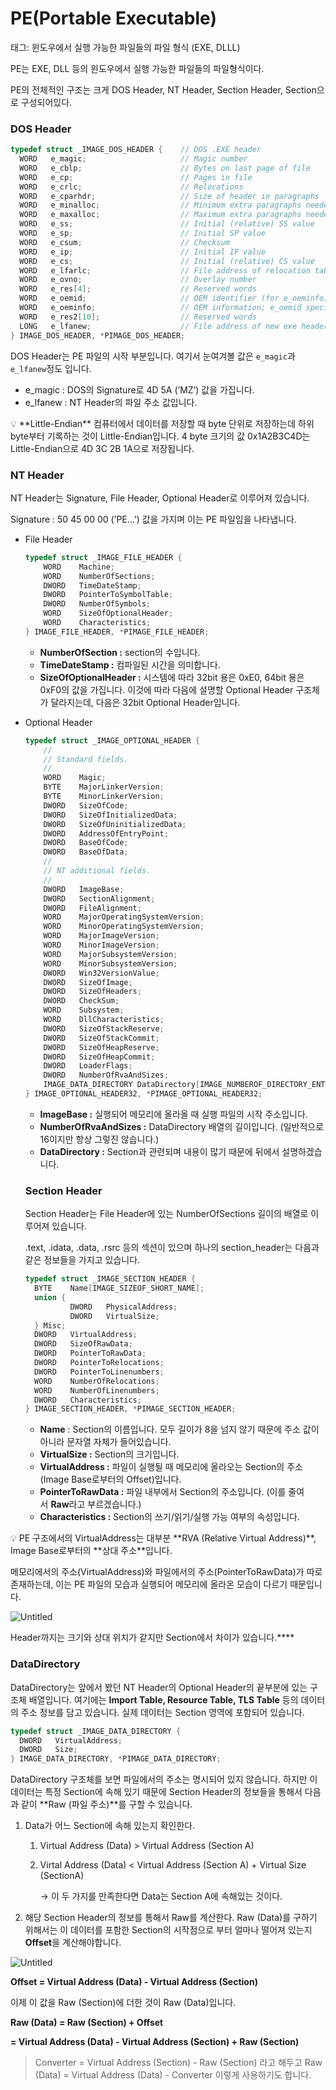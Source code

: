 # PE(Portable Executable)

태그: 윈도우에서 실행 가능한 파일들의 파일 형식 (EXE, DLLL)

PE는 EXE, DLL 등의 윈도우에서 실행 가능한 파일들의 파일형식이다.

PE의 전체적인 구조는 크게 DOS Header, NT Header, Section Header, Section으로 구성되어있다.

### DOS Header

```c
typedef struct _IMAGE_DOS_HEADER {    // DOS .EXE header
  WORD   e_magic;                     // Magic number
  WORD   e_cblp;                      // Bytes on last page of file
  WORD   e_cp;                        // Pages in file
  WORD   e_crlc;                      // Relocations
  WORD   e_cparhdr;                   // Size of header in paragraphs
  WORD   e_minalloc;                  // Minimum extra paragraphs needed
  WORD   e_maxalloc;                  // Maximum extra paragraphs needed
  WORD   e_ss;                        // Initial (relative) SS value
  WORD   e_sp;                        // Initial SP value
  WORD   e_csum;                      // Checksum
  WORD   e_ip;                        // Initial IP value
  WORD   e_cs;                        // Initial (relative) CS value
  WORD   e_lfarlc;                    // File address of relocation table
  WORD   e_ovno;                      // Overlay number
  WORD   e_res[4];                    // Reserved words
  WORD   e_oemid;                     // OEM identifier (for e_oeminfo)
  WORD   e_oeminfo;                   // OEM information; e_oemid specific
  WORD   e_res2[10];                  // Reserved words
  LONG   e_lfanew;                    // File address of new exe header
} IMAGE_DOS_HEADER, *PIMAGE_DOS_HEADER;
```

DOS Header는 PE 파일의 시작 부분입니다. 여기서 눈여겨볼 값은 `e_magic`과 `e_lfanew`정도 입니다.

- e_magic :  DOS의 Signature로 4D 5A (’MZ’) 값을 가집니다.
- e_lfanew : NT Header의 파일 주소 값입니다.

<aside>
💡 **Little-Endian**
컴퓨터에서 데이터를 저장할 때 byte 단위로 저장하는데 하위 byte부터 기록하는 것이 Little-Endian입니다.
4 byte 크기의 값 0x1A2B3C4D는 Little-Endian으로 4D 3C 2B 1A으로 저장됩니다.

</aside>

### NT Header

NT Header는 Signature, File Header, Optional Header로 이루어져 있습니다.

Signature : 50 45 00 00 (’PE…’) 값을 가지며 이는 PE 파일임을 나타냅니다.

- File Header
    
    ```c
    typedef struct _IMAGE_FILE_HEADER {
        WORD    Machine;
        WORD    NumberOfSections;
        DWORD   TimeDateStamp;
        DWORD   PointerToSymbolTable;
        DWORD   NumberOfSymbols;
        WORD    SizeOfOptionalHeader;
        WORD    Characteristics;
    } IMAGE_FILE_HEADER, *PIMAGE_FILE_HEADER;
    ```
    
    - **NumberOfSection :** section의 수입니다.
    - **TimeDateStamp :** 컴파일된 시간을 의미합니다.
    - **SizeOfOptionalHeader :** 시스템에 따라 32bit 용은 0xE0, 64bit 용은 0xF0의 값을 가집니다. 이것에 따라 다음에 설명할 Optional Header 구조체가 달라지는데, 다음은 32bit Optional Header입니다.
- Optional Header
    
    ```c
    typedef struct _IMAGE_OPTIONAL_HEADER {
        //
        // Standard fields.
        //
        WORD    Magic;
        BYTE    MajorLinkerVersion;
        BYTE    MinorLinkerVersion;
        DWORD   SizeOfCode;
        DWORD   SizeOfInitializedData;
        DWORD   SizeOfUninitializedData;
        DWORD   AddressOfEntryPoint;
        DWORD   BaseOfCode;
        DWORD   BaseOfData;
        //
        // NT additional fields.
        //
        DWORD   ImageBase;
        DWORD   SectionAlignment;
        DWORD   FileAlignment;
        WORD    MajorOperatingSystemVersion;
        WORD    MinorOperatingSystemVersion;
        WORD    MajorImageVersion;
        WORD    MinorImageVersion;
        WORD    MajorSubsystemVersion;
        WORD    MinorSubsystemVersion;
        DWORD   Win32VersionValue;
        DWORD   SizeOfImage;
        DWORD   SizeOfHeaders;
        DWORD   CheckSum;
        WORD    Subsystem;
        WORD    DllCharacteristics;
        DWORD   SizeOfStackReserve;
        DWORD   SizeOfStackCommit;
        DWORD   SizeOfHeapReserve;
        DWORD   SizeOfHeapCommit;
        DWORD   LoaderFlags;
        DWORD   NumberOfRvaAndSizes;
        IMAGE_DATA_DIRECTORY DataDirectory[IMAGE_NUMBEROF_DIRECTORY_ENTRIES];
    } IMAGE_OPTIONAL_HEADER32, *PIMAGE_OPTIONAL_HEADER32;
    ```
    
    - **ImageBase :** 실행되어 메모리에 올라올 때 실행 파일의 시작 주소입니다.
    - **NumberOfRvaAndSizes :** DataDirectory 배열의 길이입니다. (일반적으로 16이지만 항상 그렇진 않습니다.)
    - **DataDirectory :** Section과 관련되며 내용이 많기 때문에 뒤에서 설명하겠습니다.
    
    ### Section Header
    
    Section Header는 File Header에 있는 NumberOfSections 길이의 배열로 이루어져 있습니다.
    
    .text, .idata, .data, .rsrc 등의 섹션이 있으며 하나의 section_header는 다음과 같은 정보들을 가지고 있습니다.
    
    ```c
    typedef struct _IMAGE_SECTION_HEADER {
      BYTE    Name[IMAGE_SIZEOF_SHORT_NAME];
      union {
              DWORD   PhysicalAddress;
              DWORD   VirtualSize;
      } Misc;
      DWORD   VirtualAddress;
      DWORD   SizeOfRawData;
      DWORD   PointerToRawData;
      DWORD   PointerToRelocations;
      DWORD   PointerToLinenumbers;
      WORD    NumberOfRelocations;
      WORD    NumberOfLinenumbers;
      DWORD   Characteristics;
    } IMAGE_SECTION_HEADER, *PIMAGE_SECTION_HEADER;
    ```
    
    - **Name** : Section의 이름입니다. 모두 길이가 8을 넘지 않기 때문에 주소 값이 아니라 문자열 자체가 들어있습니다.
    - **VirtualSize :** Section의 크기입니다.
    - **VirtualAddress :** 파일이 실행될 때 메모리에 올라오는 Section의 주소 (Image Base로부터의 Offset)입니다.
    - **PointerToRawData :** 파일 내부에서 Section의 주소입니다. (이를 줄여서 **Raw**라고 부르겠습니다.)
    - **Characteristics :** Section의 쓰기/읽기/실행 가능 여부의 속성입니다.

<aside>
💡 PE 구조에서의 VirtualAddress는 대부분 **RVA (Relative Virtual Address)**, Image Base로부터의 **상대 주소**입니다.

</aside>

메모리에서의 주소(VirtualAddress)와 파일에서의 주소(PointerToRawData)가 따로 존재하는데, 이는 PE 파일의 모습과 실행되어 메모리에 올라온 모습이 다르기 때문입니다.

![Untitled](용어%20정리집/PE(Portable%20Executable)/Untitled.png)

Header까지는 크기와 상대 위치가 같지만 Section에서 차이가 있습니다.****

### **DataDirectory**

DataDirectory는 앞에서 봤던 NT Header의 Optional Header의 끝부분에 있는 구조체 배열입니다. 여기에는 **Import Table, Resource Table, TLS Table** 등의 데이터의 주소 정보를 담고 있습니다. 실제 데이터는 Section 영역에 포함되어 있습니다.

```c
typedef struct _IMAGE_DATA_DIRECTORY {
  DWORD   VirtualAddress;
  DWORD   Size;
} IMAGE_DATA_DIRECTORY, *PIMAGE_DATA_DIRECTORY;
```

DataDirectory 구조체를 보면 파일에서의 주소는 명시되어 있지 않습니다. 하지만 이 데이터는 특정 Section에 속해 있기 때문에 Section Header의 정보들을 통해서 다음과 같이 **Raw (파일 주소)**를 구할 수 있습니다.

1. Data가 어느 Section에 속해 있는지 확인한다.
    1. Virtual Address (Data) > Virtual Address (Section A)
    2. Virtal Address (Data) < Virtual Address (Section A) + Virtual Size (SectionA)
        
        → 이 두 가지를 만족한다면 Data는 Section A에 속해있는 것이다.
        
2. 해당 Section Header의 정보를 통해서 Raw를 계산한다. Raw (Data)를 구하기 위해서는 이 데이터를 포함한 Section의 시작점으로 부터 얼마나 떨어져 있는지 **Offset**을 계산해야합니다.

![Untitled](용어%20정리집/PE(Portable%20Executable)/Untitled%201.png)

**Offset = Virtual Address (Data) - Virtual Address (Section)**

이제 이 값을 Raw (Section)에 더한 것이 Raw (Data)입니다.

**Raw (Data) = Raw (Section) + Offset**

**= Virtual Address (Data) - Virtual Address (Section) + Raw (Section)**

> Converter = Virtual Address (Section) - Raw (Section) 라고 해두고
Raw (Data) = Virtual Address (Data) - Converter 이렇게 사용하기도 합니다.
>